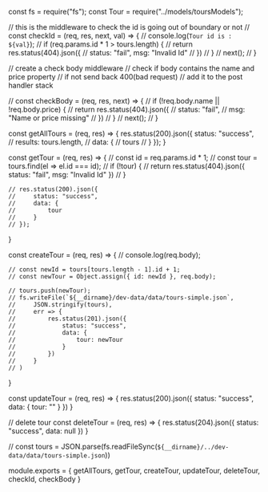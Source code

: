 const fs = require("fs");
const Tour = require("../models/toursModels");

// this is the middleware to check the id is going out of boundary or not
// const checkId = (req, res, next, val) => {
// console.log(`Tour id is : ${val}`);
// if (req.params.id \* 1 > tours.length) {
// return res.status(404).json({
// status: "fail", msg: "Invalid Id"
// })
// }
// next();
// }

// create a check body middleware
// check if body contains the name and price property
// if not send back 400(bad request)
// add it to the post handler stack

// const checkBody = (req, res, next) => {
// if (!req.body.name || !req.body.price) {
// return res.status(404).json({
// status: "fail",
// msg: "Name or price missing"
// })
// }
// next();
// }

const getAllTours = (req, res) => {
res.status(200).json({
status: "success",
// results: tours.length,
// data: {
// tours
// }
});
}

const getTour = (req, res) => {
// const id = req.params.id \* 1;
// const tour = tours.find(el => el.id === id);
// if (!tour) {
// return res.status(404).json({ status: "fail", msg: "Invalid Id" })
// }

    // res.status(200).json({
    //     status: "success",
    //     data: {
    //         tour
    //     }
    // });

}

const createTour = (req, res) => {
// console.log(req.body);

    // const newId = tours[tours.length - 1].id + 1;
    // const newTour = Object.assign({ id: newId }, req.body);

    // tours.push(newTour);
    // fs.writeFile(`${__dirname}/dev-data/data/tours-simple.json`,
    //     JSON.stringify(tours),
    //     err => {
    //         res.status(201).json({
    //             status: "success",
    //             data: {
    //                 tour: newTour
    //             }
    //         })
    //     }
    // )

}

const updateTour = (req, res) => {
res.status(200).json({
status: "success",
data: {
tour: "<Updated tour here...>"
}
})
}

// delete tour
const deleteTour = (req, res) => {
res.status(204).json({
status: "success",
data: null
})
}

// const tours = JSON.parse(fs.readFileSync(`${__dirname}/../dev-data/data/tours-simple.json`))

module.exports = {
getAllTours,
getTour,
createTour,
updateTour,
deleteTour,
checkId,
checkBody
}
